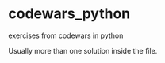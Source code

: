 # codewars_python
exercises from codewars in python

Usually more than one solution inside the file.
